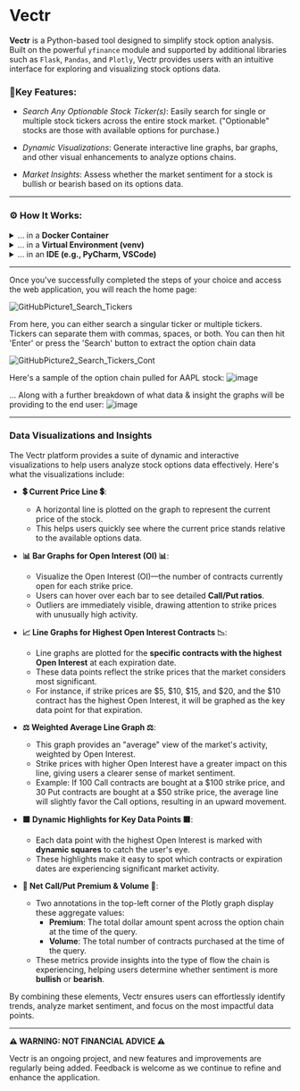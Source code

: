 # Vectr

**Vectr** is a Python-based tool designed to simplify stock option analysis. Built on the powerful `yfinance` module and supported by additional libraries such as `Flask`, `Pandas`, and `Plotly`, Vectr provides users with an intuitive interface for exploring and visualizing stock options data.  

### **🔑Key Features:**
- *Search Any Optionable Stock Ticker(s)*: Easily search for single or multiple stock tickers across the entire stock market. ("Optionable" stocks are those with available options for purchase.)

- *Dynamic Visualizations*: Generate interactive line graphs, bar graphs, and other visual enhancements to analyze options chains.

- *Market Insights*: Assess whether the market sentiment for a stock is bullish or bearish based on its options data.


------------


### **⚙️ How It Works:**

<details>
  <summary>... in a <b>Docker Container</b></summary>

  1. **Clone the Repository**:
     ```bash
     git clone https://github.com/NickRoccuzzo/Vectr
     cd Vectr
     ```

  2. **Build the Docker Image**:
     ```bash
     docker build -t vectr-app .
     ```

  3. **Run the Docker Container**:
     ```bash
     docker run -d -p 5000:5000 vectr-app
     ```

  4. **Access the Application**:
     - Open your browser and navigate to:
       ```
       http://127.0.0.1:5000
       ```

</details>

<details>
  <summary>... in a <b>Virtual Environment (venv)</b></summary>

  1. **Clone the Repository**:
     ```bash
     git clone https://github.com/NickRoccuzzo/Vectr
     cd Vectr
     ```

  2. **Create and Activate a Virtual Environment**:
     ```bash
     python3 -m venv venv
     source venv/bin/activate  # On Linux/Mac
     .\venv\Scripts\activate   # On Windows
     ```

  3. **Install Dependencies**:
     ```bash
     pip install -r requirements.txt
     ```

  4. **Run the Flask Application**:
     ```bash
     python FlaskAppVectr.py
     ```

  5. **Access the Application**:
     - Open your browser and navigate to:
       ```
       http://127.0.0.1:5000
       ```

  6. **Deactivate the Virtual Environment (when done)**:
     ```bash
     deactivate
     ```

</details>

<details>
  <summary>... in an <b>IDE (e.g., PyCharm, VSCode)</b></summary>

  1. **Clone the Repository**:
     - Use your IDE's terminal or any terminal to clone the repository:
       ```bash
       git clone https://github.com/NickRoccuzzo/Vectr.git
       cd Vectr
       ```

  2. **Open the Project**:
     - Open the cloned directory as a project in your IDE (e.g., **File > Open** in PyCharm or VSCode).

  3. **Optional: Set Up a Virtual Environment**:
     - While not strictly required, it’s recommended to set up a virtual environment to keep dependencies isolated.
     - **In PyCharm**:
       - Go to **File > Settings > Project > Python Interpreter**.
       - Add a new virtual environment or point the interpreter to an existing one.
     - **In VSCode**:
       - Create a virtual environment in the terminal:
         ```bash
         python3 -m venv venv
         ```
       - Activate it:
         ```bash
         source venv/bin/activate  # On Linux/Mac
         .\venv\Scripts\activate   # On Windows
         ```

  4. **Install Dependencies**:
     - If your environment doesn’t already have the necessary packages, install them using:
       ```bash
       pip install -r requirements.txt
       ```

  5. **Run the Application**:
     - Open `FlaskAppVectr.py` in your IDE and click the **Run** button (or use the IDE’s shortcut to run the Python file).

  6. **Access the Application**:
     - Open your browser and navigate to:
       ```
       http://127.0.0.1:5000
       ```

</details>

------------


Once you've successfully completed the steps of your choice and access the web application, you will reach the home page:

![GitHubPicture1_Search_Tickers](https://github.com/user-attachments/assets/cd802404-624d-4f67-8fee-3f6cb3928ed8)

From here, you can either search a singular ticker or multiple tickers.  
Tickers can separate them with commas, spaces, or both.  You can then hit 'Enter' or press the 'Search' button to extract the option chain data

![GitHubPicture2_Search_Tickers_Cont](https://github.com/user-attachments/assets/9a017fa5-f778-4841-97dc-97d072ea6e66)


Here's a sample of the option chain pulled for AAPL stock:
![image](https://github.com/user-attachments/assets/1bf826ca-b889-43fa-9852-6d15e89298a3)

... Along with a further breakdown of what data & insight the graphs will be providing to the end user:
![image](https://github.com/user-attachments/assets/081ed27e-ab4a-4a4a-8279-101ae1ba14a4)

------------

### Data Visualizations and Insights

The Vectr platform provides a suite of dynamic and interactive visualizations to help users analyze stock options data effectively. Here's what the visualizations include:

- **💲 Current Price Line 💲**:
  - A horizontal line is plotted on the graph to represent the current price of the stock.
  - This helps users quickly see where the current price stands relative to the available options data.

- **📊 Bar Graphs for Open Interest (OI) 📊**:
  - Visualize the Open Interest (OI)—the number of contracts currently open for each strike price.
  - Users can hover over each bar to see detailed **Call/Put ratios**.
  - Outliers are immediately visible, drawing attention to strike prices with unusually high activity.

- **📈 Line Graphs for Highest Open Interest Contracts 📉**:
  - Line graphs are plotted for the **specific contracts with the highest Open Interest** at each expiration date.
  - These data points reflect the strike prices that the market considers most significant.
  - For instance, if strike prices are $5, $10, $15, and $20, and the $10 contract has the highest Open Interest, it will be graphed as the key data point for that expiration.

- **⚖️ Weighted Average Line Graph ⚖️**:
  - This graph provides an "average" view of the market's activity, weighted by Open Interest.
  - Strike prices with higher Open Interest have a greater impact on this line, giving users a clearer sense of market sentiment.
  - Example: If 100 Call contracts are bought at a $100 strike price, and 30 Put contracts are bought at a $50 strike price, the average line will slightly favor the Call options, resulting in an upward movement.

- **🟩 Dynamic Highlights for Key Data Points 🟥**:
  - Each data point with the highest Open Interest is marked with **dynamic squares** to catch the user's eye.
  - These highlights make it easy to spot which contracts or expiration dates are experiencing significant market activity.
 
- **🐂 Net Call/Put Premium & Volume 🐻**:
  - Two annotations in the top-left corner of the Plotly graph display these aggregate values:
    - **Premium**: The total dollar amount spent across the option chain at the time of the query.
    - **Volume**: The total number of contracts purchased at the time of the query.
  - These metrics provide insights into the type of flow the chain is experiencing, helping users determine whether sentiment is more **bullish** or **bearish**.

By combining these elements, Vectr ensures users can effortlessly identify trends, analyze market sentiment, and focus on the most impactful data points.


------------
**⚠️ WARNING: NOT FINANCIAL ADVICE ⚠️**

Vectr is an ongoing project, and new features and improvements are regularly being added. Feedback is welcome as we continue to refine and enhance the application.
